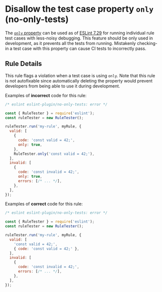 # Disallow the test case property `only` (no-only-tests)

The [`only` property](https://eslint.org/docs/developer-guide/unit-tests#running-individual-tests) can be used as of [ESLint 7.29](https://eslint.org/blog/2021/06/eslint-v7.29.0-released#highlights) for running individual rule test cases with less-noisy debugging. This feature should be only used in development, as it prevents all the tests from running. Mistakenly checking-in a test case with this property can cause CI tests to incorrectly pass.

## Rule Details

This rule flags a violation when a test case is using `only`. Note that this rule is not autofixable since automatically deleting the property would prevent developers from being able to use it during development.

Examples of **incorrect** code for this rule:

```js
/* eslint eslint-plugin/no-only-tests: error */

const { RuleTester } = require('eslint');
const ruleTester = new RuleTester();

ruleTester.run('my-rule', myRule, {
  valid: [
    {
      code: 'const valid = 42;',
      only: true,
    },
    RuleTester.only('const valid = 42;'),
  ],
  invalid: [
    {
      code: 'const invalid = 42;',
      only: true,
      errors: [/* ... */],
    },
  ],
});
```

Examples of **correct** code for this rule:

```js
/* eslint eslint-plugin/no-only-tests: error */

const { RuleTester } = require('eslint');
const ruleTester = new RuleTester();

ruleTester.run('my-rule', myRule, {
  valid: [
    'const valid = 42;',
    { code: 'const valid = 42;' },
  ],
  invalid: [
    {
      code: 'const invalid = 42;',
      errors: [/* ... */],
    },
  ],
});
```
